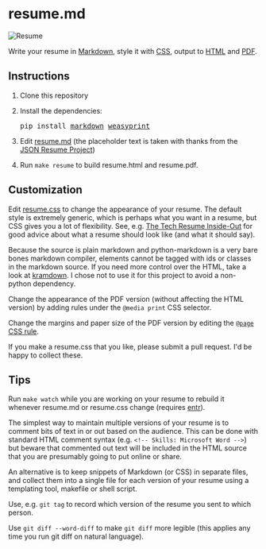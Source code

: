 # resume.md

![Resume](resume.png)


Write your resume in
[Markdown](https://raw.githubusercontent.com/williamsmj/resume.md/main/resume.md),
style it with [CSS](resume.css), output to [HTML](resume.html) and
[PDF](resume.pdf).


## Instructions

 1. Clone this repository

 2. Install the dependencies:
    <pre>
    pip install <a href="https://python-markdown.github.io/">markdown</a> <a href="https://weasyprint.org/">weasyprint</a>
    </pre>

 3. Edit [resume.md](resume.md) (the placeholder text is taken with thanks from the 
    [JSON Resume Project](https://jsonresume.org/themes/))

 4. Run `make resume` to build resume.html and resume.pdf.

## Customization

Edit [resume.css](resume.css) to change the appearance of your resume. The
default style is extremely generic, which is perhaps what you want in a resume,
but CSS gives you a lot of flexibility. See, e.g. [The Tech Resume
Inside-Out](https://www.thetechinterview.com/) for good advice about what a
resume should look like (and what it should say).

Because the source is plain markdown and python-markdown is a very bare bones
markdown compiler, elements cannot be tagged with ids or classes in the markdown
source. If you need more control over the HTML, take a look at
[kramdown](https://kramdown.gettalong.org/syntax.html). I chose not to use it
for this project to avoid a non-python dependency.

Change the appearance of the PDF version (without affecting the HTML version) by
adding rules under the `@media print` CSS selector. 

Change the margins and paper size of the PDF version by editing the [`@page` CSS
rule](https://developer.mozilla.org/en-US/docs/Web/CSS/%40page/size).

If you make a resume.css that you like, please submit a pull request. I'd be
happy to collect these.

## Tips

Run `make watch` while you are working on your resume to rebuild it whenever
resume.md or resume.css change (requires
[entr](http://eradman.com/entrproject/)).

The simplest way to maintain multiple versions of your resume is to comment bits
of text in or out based on the audience. This can be done with standard HTML
comment syntax (e.g. `<!-- Skills: Microsoft Word -->`) but beware that
commented out text will be included in the HTML source that you are presumably
going to put online or share.

An alternative is to keep snippets of Markdown (or CSS) in separate files, and
collect them into a single file for each version of your resume using a
templating tool, makefile or shell script.

Use, e.g. `git tag` to record which version of the resume you sent to which
person.

Use `git diff --word-diff` to make `git diff` more legible (this applies any
time you run git diff on natural language).
